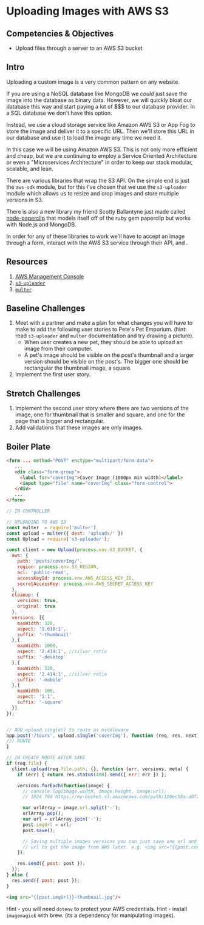 # Uploading Images with AWS S3

## Competencies & Objectives

* Upload files through a server to an AWS S3 bucket

## Intro

Uploading a custom image is a very common pattern on any website.

If you are using a NoSQL database like MongoDB we *could* just save the image into the database as binary data. However, we will quickly bloat our database this way and start paying a lot of $$$ to our database provider. In a SQL database we don't have this option.

Instead, we use a cloud storage service like Amazon AWS S3 or App Fog to store the image and deliver it to a specific URL. Then we'll store this URL in our database and use it to load the image any time we need it.

In this case we will be using Amazon AWS S3. This is not only more efficient and cheap, but we are continuing to employ a Service Oriented Architecture or even a "Microservices Architecture" in order to keep our stack modular, scalable, and lean.

There are various libraries that wrap the S3 API. On the simple end is just the `aws-sdk` module, but for this I've chosen that we use the `s3-uploader` module which allows us to resize and crop images and store multiple versions in S3.

There is also a new library my friend Scotty Ballantyne just made called [node-paperclip](https://github.com/ballantyne/node-paperclip) that models itself off of the ruby gem paperclip but works with Node.js and MongoDB.

In order for any of these libraries to work we'll have to accept an image through a form, interact with the AWS S3 service through their API, and .

## Resources

1. [AWS Management Console](https://aws.amazon.com/console/)
1. [`s3-uploader`](https://www.npmjs.com/package/s3-uploader)
1. [`multer`](https://www.npmjs.com/package/multer)

## Baseline Challenges

1. Meet with a partner and make a plan for what changes you will have to make to add the following user stories to Pete's Pet Emporium. (hint: read `s3-uploader` and `multer` documentation and try drawing a picture).
    * When user creates a new pet, they should be able to upload an image from their computer.
    * A pet's image should be visible on the post's thumbnail and a larger version should be visible on the post's. The bigger one should be rectangular the thumbnail image, a square.
1. Implement the first user story.

## Stretch Challenges

1. Implement the second user story where there are two versions of the image, one for thumbnail that is smaller and square, and one for the page that is bigger and rectangular.
1. Add validations that these images are only images.

## Boiler Plate


```html
<form ... method="POST" enctype="multipart/form-data">
   ...
   <div class="form-group">
     <label for="coverImg">Cover Image (1000px min width)</label>
     <input type="file" name="coverImg" class="form-control">
   </div>
   ...
</form>
```

```js
// IN CONTROLLER

// UPLOADING TO AWS S3
const multer  = require('multer')
const upload = multer({ dest: 'uploads/' })
const Upload = require('s3-uploader');

const client = new Upload(process.env.S3_BUCKET, {
  aws: {
    path: 'posts/coverImg/',
    region: process.env.S3_REGION,
    acl: 'public-read',
    accessKeyId: process.env.AWS_ACCESS_KEY_ID,
    secretAccessKey: process.env.AWS_SECRET_ACCESS_KEY
  },
  cleanup: {
    versions: true,
    original: true
  },
  versions: [{
    maxWidth: 320,
    aspect: '1.618:1',
    suffix: '-thumbnail'
  },{
    maxWidth: 1000,
    aspect: '2.414:1', //silver ratio
    suffix: '-desktop'
  },{
    maxWidth: 320,
    aspect: '2.414:1', //silver ratio
    suffix: '-mobile'
  },{
    maxWidth: 100,
    aspect: '1:1',
    suffix: '-square'
  }]
});

```

```js

// ADD upload.single() to route as middleware
app.post('/tours', upload.single('coverImg'), function (req, res, next) {
/// ROUTE
}
```

```js
// IN CREATE ROUTE AFTER SAVE
if (req.file) {
  client.upload(req.file.path, {}, function (err, versions, meta) {
    if (err) { return res.status(400).send({ err: err }) };

    versions.forEach(function(image) {
      // console.log(image.width, image.height, image.url);
      // 1024 760 https://my-bucket.s3.amazonaws.com/path/110ec58a-a0f2-4ac4-8393-c866d813b8d1.jpg

      var urlArray = image.url.split('-');
      urlArray.pop();
      var url = urlArray.join('-');
      post.imgUrl = url;
      post.save();

      // Saving multiple images versions you can just save one url and then add the suffix to the
      // url to get the image from AWS later. e.g. <img src="{{post.coverImgUrl}}-desktop." />
    });

    res.send({ post: post });
  });
} else {
  res.send({ post: post });
}
```

```html
<img src="{{post.imgUrl}}-thumbnail.jpg"/>
```

Hint - you will need `dotenv` to protect your AWS credentials.
Hint - install `imagemagick` with brew. (its a dependency for manipulating images).
